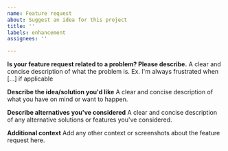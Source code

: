 ```yaml
---
name: Feature request
about: Suggest an idea for this project
title: ''
labels: enhancement
assignees: ''

---
```


**Is your feature request related to a problem? Please describe.**
A clear and concise description of what the problem is. Ex. I'm always frustrated when [...] if applicable

**Describe the idea/solution you'd like**
A clear and concise description of what you have on mind or want to happen.

**Describe alternatives you've considered**
A clear and concise description of any alternative solutions or features you've considered.

**Additional context**
Add any other context or screenshots about the feature request here.
